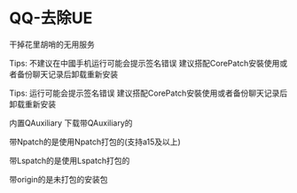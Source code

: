 # QQ-去除UE 
干掉花里胡哨的无用服务

Tips: 不建议在中國手机运行可能会提示签名错误 建议搭配CorePatch安裝使用或者备份聊天记录后卸载重新安装

Tips: 运行可能会提示签名错误 建议搭配CorePatch安裝使用或者备份聊天记录后卸载重新安装

内置QAuxiliary 下载带QAuxiliary的

带Npatch的是使用Npatch打包的(支持a15及以上)

带Lspatch的是使用Lspatch打包的

带origin的是未打包的安装包
